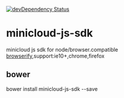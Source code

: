   [![devDependency Status](https://david-dm.org/atom/electron/dev-status.svg)](https://david-dm.org/minicloud/minicloud-js-sdk#info=devDependencies)

# minicloud-js-sdk

minicloud js sdk for node/browser.compatible [browserify](https://www.npmjs.com/package/browserify),support:ie10+,chrome,firefox

## bower

bower install minicloud-js-sdk --save

[travis-image]: https://img.shields.io/travis/minicloud/minicloud-js-sdk/master.svg?style=flat-square
[travis-url]: https://travis-ci.org/minicloud/minicloud-js-sdk 
[coveralls-image]: https://img.shields.io/coveralls/minicloud/minicloud-js-sdk/master.svg?style=flat-square
[coveralls-url]: https://coveralls.io/r/minicloud/minicloud-js-sdk?branch=master
